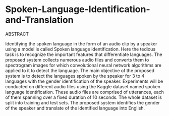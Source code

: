 # Spoken-Language-Identification-and-Translation
ABSTRACT

Identifying the spoken language in the form of an audio clip by a speaker using a model is called Spoken language identification. Here the tedious task is to recognize the important features that differentiate languages. The proposed system collects numerous audio files and converts them to spectrogram images for which convolutional neural network algorithms are applied to it to detect the language.
The main objective of the proposed system is to detect the languages spoken by the speaker for 3 to 4 languages with the gender identification of the speaker. Experiments will be conducted on different audio files using the Kaggle dataset named spoken language identification. These audio files are comprised of utterances, each of them spanning over a fixed duration of 10 seconds. The whole dataset is split into training and test sets. The proposed system identifies the gender of the speaker and translate of the identified language into English.
